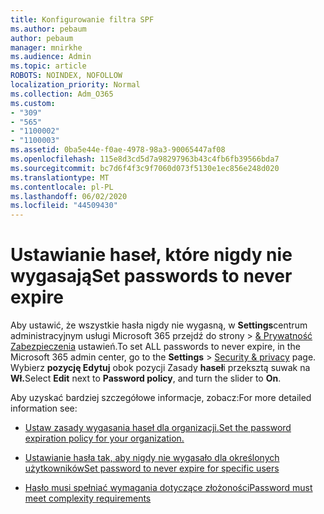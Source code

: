 ```yaml
---
title: Konfigurowanie filtra SPF
ms.author: pebaum
author: pebaum
manager: mnirkhe
ms.audience: Admin
ms.topic: article
ROBOTS: NOINDEX, NOFOLLOW
localization_priority: Normal
ms.collection: Adm_O365
ms.custom:
- "309"
- "565"
- "1100002"
- "1100003"
ms.assetid: 0ba5e44e-f0ae-4978-98a3-90065447af08
ms.openlocfilehash: 115e8d3cd5d7a98297963b43c4fb6fb39566bda7
ms.sourcegitcommit: bc7d6f4f3c9f7060d073f5130e1ec856e248d020
ms.translationtype: MT
ms.contentlocale: pl-PL
ms.lasthandoff: 06/02/2020
ms.locfileid: "44509430"
---
```

# <a name="set-passwords-to-never-expire"></a><span data-ttu-id="86e3b-102">Ustawianie haseł, które nigdy nie wygasają</span><span class="sxs-lookup"><span data-stu-id="86e3b-102">Set passwords to never expire</span></span>

<span data-ttu-id="86e3b-103">Aby ustawić, że wszystkie hasła nigdy nie wygasną, w **Settings**centrum administracyjnym usługi Microsoft 365 przejdź do strony  >  [ &amp; Prywatność Zabezpieczenia](https://portal.office.com/adminportal/home#/settings/security) ustawień.</span><span class="sxs-lookup"><span data-stu-id="86e3b-103">To set ALL passwords to never expire, in the Microsoft 365 admin center, go to the **Settings** > [Security &amp; privacy](https://portal.office.com/adminportal/home#/settings/security) page.</span></span> <span data-ttu-id="86e3b-104">Wybierz **pozycję Edytuj** obok pozycji Zasady **haseł**i przeksztą suwak na **Wł.**</span><span class="sxs-lookup"><span data-stu-id="86e3b-104">Select **Edit** next to **Password policy**, and turn the slider to **On**.</span></span>
  
<span data-ttu-id="86e3b-105">Aby uzyskać bardziej szczegółowe informacje, zobacz:</span><span class="sxs-lookup"><span data-stu-id="86e3b-105">For more detailed information see:</span></span> 

- [<span data-ttu-id="86e3b-106">Ustaw zasady wygasania haseł dla organizacji.</span><span class="sxs-lookup"><span data-stu-id="86e3b-106">Set the password expiration policy for your organization.</span></span>](https://docs.microsoft.com/microsoft-365/admin/manage/set-password-expiration-policy)
  
- [<span data-ttu-id="86e3b-107">Ustawianie hasła tak, aby nigdy nie wygasało dla określonych użytkowników</span><span class="sxs-lookup"><span data-stu-id="86e3b-107">Set password to never expire for specific users</span></span>](https://docs.microsoft.com/microsoft-365/admin/add-users/set-password-to-never-expire)

- [<span data-ttu-id="86e3b-108">Hasło musi spełniać wymagania dotyczące złożoności</span><span class="sxs-lookup"><span data-stu-id="86e3b-108">Password must meet complexity requirements</span></span>](https://docs.microsoft.com/windows/security/threat-protection/security-policy-settings/password-must-meet-complexity-requirements)
  